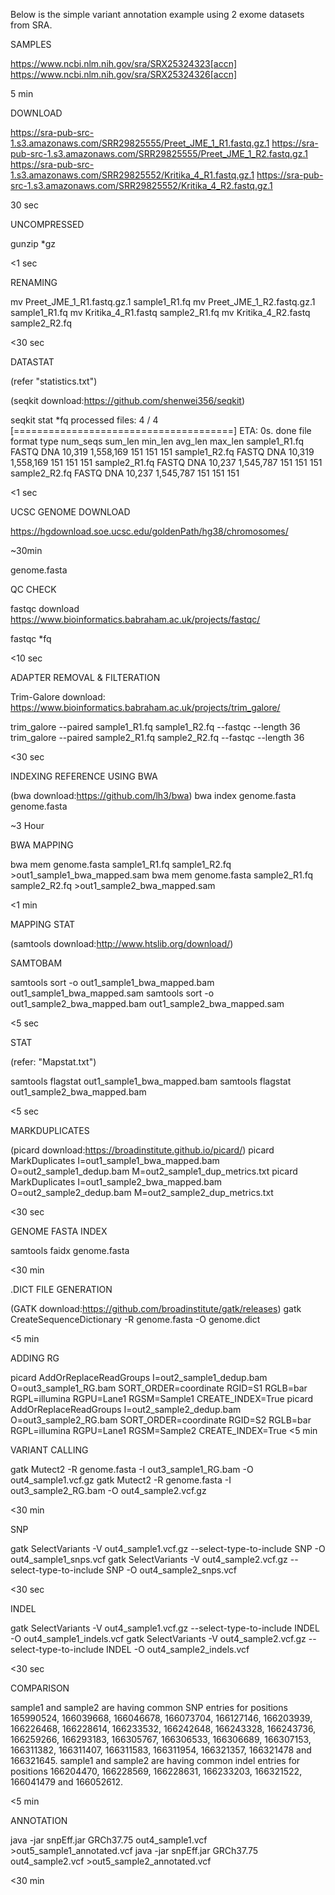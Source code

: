 Below is the simple variant annotation example using 2 exome datasets from SRA.

SAMPLES

https://www.ncbi.nlm.nih.gov/sra/SRX25324323[accn]
https://www.ncbi.nlm.nih.gov/sra/SRX25324326[accn]

5 min

DOWNLOAD

https://sra-pub-src-1.s3.amazonaws.com/SRR29825555/Preet_JME_1_R1.fastq.gz.1
https://sra-pub-src-1.s3.amazonaws.com/SRR29825555/Preet_JME_1_R2.fastq.gz.1
https://sra-pub-src-1.s3.amazonaws.com/SRR29825552/Kritika_4_R1.fastq.gz.1
https://sra-pub-src-1.s3.amazonaws.com/SRR29825552/Kritika_4_R2.fastq.gz.1

30 sec

UNCOMPRESSED

gunzip *gz

<1 sec

RENAMING

mv Preet_JME_1_R1.fastq.gz.1 sample1_R1.fq
mv Preet_JME_1_R2.fastq.gz.1 sample1_R1.fq
mv Kritika_4_R1.fastq sample2_R1.fq
mv Kritika_4_R2.fastq sample2_R2.fq

<30 sec

DATASTAT

(refer "statistics.txt")

(seqkit download:https://github.com/shenwei356/seqkit)

seqkit stat *fq
processed files:  4 / 4 [======================================] ETA: 0s. done
file           format  type  num_seqs    sum_len  min_len  avg_len  max_len
sample1_R1.fq  FASTQ   DNA     10,319  1,558,169      151      151      151
sample1_R2.fq  FASTQ   DNA     10,319  1,558,169      151      151      151
sample2_R1.fq  FASTQ   DNA     10,237  1,545,787      151      151      151
sample2_R2.fq  FASTQ   DNA     10,237  1,545,787      151      151      151

<1 sec

UCSC GENOME DOWNLOAD

https://hgdownload.soe.ucsc.edu/goldenPath/hg38/chromosomes/

~30min

genome.fasta

QC CHECK

fastqc download
https://www.bioinformatics.babraham.ac.uk/projects/fastqc/

fastqc *fq

<10 sec

ADAPTER REMOVAL & FILTERATION

Trim-Galore download:
https://www.bioinformatics.babraham.ac.uk/projects/trim_galore/

trim_galore --paired sample1_R1.fq sample1_R2.fq --fastqc --length 36
trim_galore --paired sample2_R1.fq sample2_R2.fq --fastqc --length 36

<30 sec

INDEXING REFERENCE USING BWA

(bwa download:https://github.com/lh3/bwa)
bwa index genome.fasta genome.fasta

~3 Hour

BWA MAPPING

bwa mem genome.fasta sample1_R1.fq sample1_R2.fq >out1_sample1_bwa_mapped.sam
bwa mem genome.fasta sample2_R1.fq sample2_R2.fq >out1_sample2_bwa_mapped.sam

<1 min

MAPPING STAT

(samtools download:http://www.htslib.org/download/)

SAMTOBAM

samtools sort -o out1_sample1_bwa_mapped.bam out1_sample1_bwa_mapped.sam
samtools sort -o out1_sample2_bwa_mapped.bam out1_sample2_bwa_mapped.sam

<5 sec

STAT

(refer: "Mapstat.txt")

samtools flagstat out1_sample1_bwa_mapped.bam
samtools flagstat out1_sample2_bwa_mapped.bam

<5 sec

MARKDUPLICATES

(picard download:https://broadinstitute.github.io/picard/)
picard MarkDuplicates I=out1_sample1_bwa_mapped.bam O=out2_sample1_dedup.bam M=out2_sample1_dup_metrics.txt
picard MarkDuplicates I=out1_sample2_bwa_mapped.bam O=out2_sample2_dedup.bam M=out2_sample2_dup_metrics.txt

<30 sec

GENOME FASTA INDEX

samtools faidx genome.fasta

<30 min

.DICT FILE GENERATION

(GATK download:https://github.com/broadinstitute/gatk/releases)
gatk CreateSequenceDictionary -R genome.fasta -O genome.dict

<5 min

ADDING RG

picard AddOrReplaceReadGroups I=out2_sample1_dedup.bam O=out3_sample1_RG.bam SORT_ORDER=coordinate RGID=S1 RGLB=bar RGPL=illumina RGPU=Lane1 RGSM=Sample1 CREATE_INDEX=True
picard AddOrReplaceReadGroups I=out2_sample2_dedup.bam O=out3_sample2_RG.bam SORT_ORDER=coordinate RGID=S2 RGLB=bar RGPL=illumina RGPU=Lane1 RGSM=Sample2 CREATE_INDEX=True
<5 min

VARIANT CALLING

gatk Mutect2 -R genome.fasta -I out3_sample1_RG.bam -O out4_sample1.vcf.gz
gatk Mutect2 -R genome.fasta -I out3_sample2_RG.bam -O out4_sample2.vcf.gz

<30 min

SNP

gatk SelectVariants -V out4_sample1.vcf.gz --select-type-to-include SNP -O out4_sample1_snps.vcf
gatk SelectVariants -V out4_sample2.vcf.gz --select-type-to-include SNP -O out4_sample2_snps.vcf

<30 sec

INDEL

gatk SelectVariants -V out4_sample1.vcf.gz --select-type-to-include INDEL -O out4_sample1_indels.vcf
gatk SelectVariants -V out4_sample2.vcf.gz --select-type-to-include INDEL -O out4_sample2_indels.vcf

<30 sec

COMPARISON

sample1 and sample2 are having common SNP entries for positions 165990524, 166039668, 166046678, 166073704, 166127146, 166203939, 166226468, 166228614, 166233532, 166242648, 166243328, 166243736, 166259266, 166293183, 166305767, 166306533, 166306689, 166307153, 166311382, 166311407, 166311583, 166311954, 166321357, 166321478 and 166321645.
sample1 and sample2 are having common indel entries for positions 166204470, 166228569, 166228631, 166233203, 166321522, 166041479 and 166052612.

<5 min

ANNOTATION

java -jar snpEff.jar GRCh37.75 out4_sample1.vcf >out5_sample1_annotated.vcf
java -jar snpEff.jar GRCh37.75 out4_sample2.vcf >out5_sample2_annotated.vcf

<30 min

